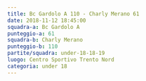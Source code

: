 ```yaml
---
title: Bc Gardolo A 110 - Charly Merano 61
date: 2018-11-12 18:45:00
squadra-a: Bc Gardolo A
punteggio-a: 61
squadra-b: Charly Merano
punteggio-b: 110
partite/squadra: under-18-18-19
luogo: Centro Sportivo Trento Nord
categoria: under 18
---
```

